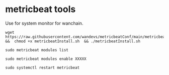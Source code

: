 # metricbeat tools

Use for system monitor for wanchain.

```
wget https://raw.githubusercontent.com/wandevs/metricbeatConf/main/metricbeatInstall.sh  &&  chmod +x metricbeatInstall.sh  && ./metricbeatInstall.sh

sudo metricbeat modules list

sudo metricbeat modules enable XXXXX

sudo systemctl restart metricbeat

```
